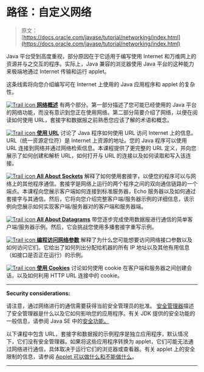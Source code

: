 # 路径：自定义网络

> 原文： [https://docs.oracle.com/javase/tutorial/networking/index.html](https://docs.oracle.com/javase/tutorial/networking/index.html)

Java 平台受到高度重视，部分原因在于它适用于编写使用 Internet 和万维网上的资源并与之交互的程序。实际上，Java 兼容的浏览器使用 Java 平台的这种能力来极端地通过 Internet 传输和运行 applet。

这条线索将向您介绍编写可在 Internet 上使用的 Java 应用程序和 applet 的复杂性。

[![Trail icon](img/b929e6c2f9f6c31f7b36a0212d7f1fef.jpg) **网络概述**](overview/index.html) 有两个部分。第一部分描述了您可能已经使用的 Java 平台的网络功能，而没有意识到您正在使用网络。第二部分简要介绍了网络，以便在阅读如何使用 URL，套接字和数据报之前熟悉您应该了解的术语和概念。

[![Trail icon](img/b929e6c2f9f6c31f7b36a0212d7f1fef.jpg) **使用 URL**](urls/index.html) 讨论了 Java 程序如何使用 URL 访问 Internet 上的信息。 URL（统一资源定位符）是 Internet 上资源的地址。您的 Java 程序可以使用 URL 连接到网络并通过网络检索信息。本课程提供了更完整的 URL 定义，并向您展示了如何创建和解析 URL，如何打开与 URL 的连接以及如何读取和写入该连接。

[![Trail icon](img/b929e6c2f9f6c31f7b36a0212d7f1fef.jpg) **All About Sockets**](sockets/index.html) 解释了如何使用套接字，以便您的程序可以与网络上的其他程序通信。套接字是网络上运行的两个程序之间的双向通信链路的一个端点。本课程向您展示客户端如何连接到标准服务器，Echo 服务器以及如何通过套接字与其通信。然后，它将向您介绍完整客户端/服务器示例的详细信息，该示例向您展示如何实现客户端/服务器对的客户端和服务器端。

[![Trail icon](img/b929e6c2f9f6c31f7b36a0212d7f1fef.jpg) **All About Datagrams**](datagrams/index.html) 带您逐步完成使用数据报进行通信的简单客户端/服务器示例。然后，它会挑战您使用多播套接字重写示例。

[![Trail icon](img/b929e6c2f9f6c31f7b36a0212d7f1fef.jpg) **编程访问网络参数**](nifs/index.html) 解释了为什么您可能想要访问网络接口参数以及如何访问它们。它给出了如何列出分配给机器的所有 IP 地址以及其他有用信息（如接口是否正在运行）的示例。

[![Trail icon](img/b929e6c2f9f6c31f7b36a0212d7f1fef.jpg) **使用 Cookies**](cookies/index.html) 讨论如何使用 cookie 在客户端和服务器之间创建会话，以及如何利用 HTTP URL 连接中的 cookie。

* * *

**Security considerations:** 

请注意，通过网络进行的通信需要获得当前安全管理员的批准。 [安全管理器](../essential/environment/security.html)描述了安全管理器是什么以及它如何影响您的应用程序。有关 JDK 提供的安全功能的一般信息，请参阅 Java SE 中的[安全功能。](../security/index.html)

以下课程中包含 URL，套接字和数据报的示例程序是独立应用程序，默认情况下，它们没有安全管理器。如果将这些应用程序转换为 applet，它们可能无法通过网络进行通信，具体取决于运行它们的浏览器或查看器。有关 applet 上的安全限制的信息，请参阅 [Applet 可以做什么和不能做什么](../deployment/applet/security.html)。

* * *